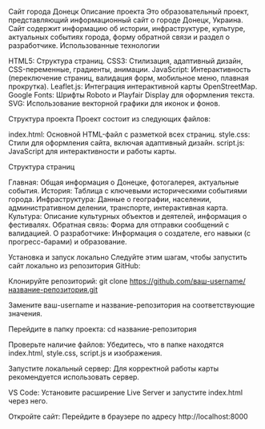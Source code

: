 Сайт города Донецк
Описание проекта
Это образовательный проект, представляющий информационный сайт о городе Донецк, Украина. Сайт содержит информацию об истории, инфраструктуре, культуре, актуальных событиях города, форму обратной связи и раздел о разработчике. 
Использованные технологии

HTML5: Структура страниц.
CSS3: Стилизация, адаптивный дизайн, CSS-переменные, градиенты, анимации.
JavaScript: Интерактивность (переключение страниц, валидация форм, мобильное меню, плавная прокрутка).
Leaflet.js: Интеграция интерактивной карты OpenStreetMap.
Google Fonts: Шрифты Roboto и Playfair Display для оформления текста.
SVG: Использование векторной графики для иконок и фонов.

Структура проекта
Проект состоит из следующих файлов:

index.html: Основной HTML-файл с разметкой всех страниц.
style.css: Стили для оформления сайта, включая адаптивный дизайн.
script.js: JavaScript для интерактивности и работы карты.

Структура страниц

Главная: Общая информация о Донецке, фотогалерея, актуальные события.
История: Таблица с ключевыми историческими событиями города.
Инфраструктура: Данные о географии, населении, административном делении, транспорте, интерактивная карта.
Культура: Описание культурных объектов и деятелей, информация о фестивалях.
Обратная связь: Форма для отправки сообщений с валидацией.
О разработчике: Информация о создателе, его навыки (с прогресс-барами) и образование.

Установка и запуск локально
Следуйте этим шагам, чтобы запустить сайт локально из репозитория GitHub:

Клонируйте репозиторий:
git clone https://github.com/ваш-username/название-репозитория.git

Замените ваш-username и название-репозитория на соответствующие значения.

Перейдите в папку проекта:
cd название-репозитория


Проверьте наличие файлов: Убедитесь, что в папке находятся index.html, style.css, script.js и изображения. 

Запустите локальный сервер: Для корректной работы карты рекомендуется использовать сервер.

VS Code: Установите расширение Live Server и запустите index.html через него.


Откройте сайт: Перейдите в браузере по адресу http://localhost:8000

